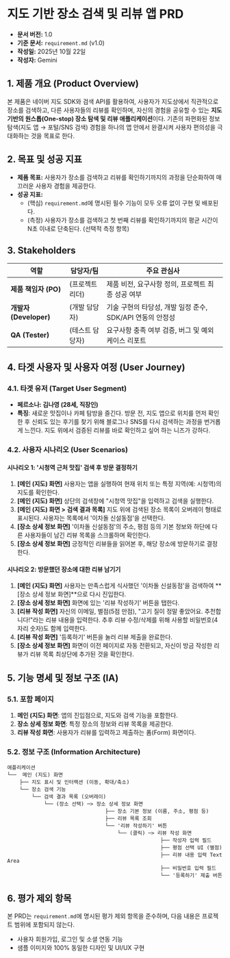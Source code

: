 # **지도 기반 장소 검색 및 리뷰 앱 PRD**

- **문서 버전:** 1.0
- **기준 문서:** `requirement.md` (v1.0)
- **작성일:** 2025년 10월 22일
- **작성자:** Gemini

## 1. 제품 개요 (Product Overview)

본 제품은 네이버 지도 SDK와 검색 API를 활용하여, 사용자가 지도상에서 직관적으로 장소를 검색하고, 다른 사용자들의 리뷰를 확인하며, 자신의 경험을 공유할 수 있는 **지도 기반의 원스톱(One-stop) 장소 탐색 및 리뷰 애플리케이션**이다. 기존의 파편화된 정보 탐색(지도 앱 → 포털/SNS 검색) 경험을 하나의 앱 안에서 완결시켜 사용자 편의성을 극대화하는 것을 목표로 한다.

## 2. 목표 및 성공 지표

- **제품 목표:** 사용자가 장소를 검색하고 리뷰를 확인하기까지의 과정을 단순화하여 매끄러운 사용자 경험을 제공한다.
- **성공 지표:**
    - (핵심) `requirement.md`에 명시된 필수 기능이 모두 오류 없이 구현 및 배포된다.
    - (측정) 사용자가 장소를 검색하고 첫 번째 리뷰를 확인하기까지의 평균 시간이 N초 이내로 단축된다. (선택적 측정 항목)

## 3. Stakeholders

| 역할                  | 담당자/팀          | 주요 관심사                                                |
| --------------------- | ------------------ | ---------------------------------------------------------- |
| **제품 책임자 (PO)**  | (프로젝트 리더)    | 제품 비전, 요구사항 정의, 프로젝트 최종 성공 여부          |
| **개발자 (Developer)** | (개발 담당자)      | 기술 구현의 타당성, 개발 일정 준수, SDK/API 연동의 안정성 |
| **QA (Tester)**       | (테스트 담당자)    | 요구사항 충족 여부 검증, 버그 및 예외 케이스 리포트        |

## 4. 타겟 사용자 및 사용자 여정 (User Journey)

### 4.1. 타겟 유저 (Target User Segment)

- **페르소나: 김나영 (28세, 직장인)**
- **특징**: 새로운 맛집이나 카페 탐방을 즐긴다. 방문 전, 지도 앱으로 위치를 먼저 확인한 후 신뢰도 있는 후기를 찾기 위해 블로그나 SNS를 다시 검색하는 과정을 번거롭게 느낀다. 지도 위에서 검증된 리뷰를 바로 확인하고 싶어 하는 니즈가 강하다.

### 4.2. 사용자 시나리오 (User Scenarios)

#### 시나리오 1: '시청역 근처 맛집' 검색 후 방문 결정하기

1.  **[메인 (지도) 화면]** 사용자는 앱을 실행하여 현재 위치 또는 특정 지역(예: 시청역)의 지도를 확인한다.
2.  **[메인 (지도) 화면]** 상단의 검색창에 "시청역 맛집"을 입력하고 검색을 실행한다.
3.  **[메인 (지도) 화면 > 검색 결과 목록]** 지도 위에 검색된 장소 목록이 오버레이 형태로 표시된다. 사용자는 목록에서 '이차돌 신설동점'을 선택한다.
4.  **[장소 상세 정보 화면]** '이차돌 신설동점'의 주소, 평점 등의 기본 정보와 하단에 다른 사용자들이 남긴 리뷰 목록을 스크롤하며 확인한다.
5.  **[장소 상세 정보 화면]** 긍정적인 리뷰들을 읽어본 후, 해당 장소에 방문하기로 결정한다.

#### 시나리오 2: 방문했던 장소에 대한 리뷰 남기기

1.  **[메인 (지도) 화면]** 사용자는 만족스럽게 식사했던 '이차돌 신설동점'을 검색하여 **[장소 상세 정보 화면]**으로 다시 진입한다.
2.  **[장소 상세 정보 화면]** 화면에 있는 '리뷰 작성하기' 버튼을 탭한다.
3.  **[리뷰 작성 화면]** 자신의 이메일, 별점(5점 만점), "고기 질이 정말 좋았어요. 추천합니다!"라는 리뷰 내용을 입력한다. 추후 리뷰 수정/삭제를 위해 사용할 비밀번호(4자리 숫자)도 함께 입력한다.
4.  **[리뷰 작성 화면]** '등록하기' 버튼을 눌러 리뷰 제출을 완료한다.
5.  **[장소 상세 정보 화면]** 화면이 이전 페이지로 자동 전환되고, 자신이 방금 작성한 리뷰가 리뷰 목록 최상단에 추가된 것을 확인한다.

## 5. 기능 명세 및 정보 구조 (IA)

### 5.1. 포함 페이지
1.  **메인 (지도) 화면**: 앱의 진입점으로, 지도와 검색 기능을 포함한다.
2.  **장소 상세 정보 화면**: 특정 장소의 정보와 리뷰 목록을 제공한다.
3.  **리뷰 작성 화면**: 사용자가 리뷰를 입력하고 제출하는 폼(Form) 화면이다.

### 5.2. 정보 구조 (Information Architecture)

```
애플리케이션
└──  메인 (지도) 화면
    ├── 지도 표시 및 인터랙션 (이동, 확대/축소)
    └── 장소 검색 기능
        └── 검색 결과 목록 (오버레이)
            └── (장소 선택) ─> 장소 상세 정보 화면
                                ├── 장소 기본 정보 (이름, 주소, 평점 등)
                                ├── 리뷰 목록 조회
                                └── '리뷰 작성하기' 버튼
                                    └── (클릭) ─> 리뷰 작성 화면
                                                  ├── 작성자 입력 필드
                                                  ├── 평점 선택 UI (별점)
                                                  ├── 리뷰 내용 입력 Text Area
                                                  ├── 비밀번호 입력 필드
                                                  └── '등록하기' 제출 버튼
```

## 6. 평가 제외 항목
본 PRD는 `requirement.md`에 명시된 평가 제외 항목을 준수하며, 다음 내용은 프로젝트 범위에 포함되지 않는다.
- 사용자 회원가입, 로그인 및 소셜 연동 기능
- 샘플 이미지와 100% 동일한 디자인 및 UI/UX 구현